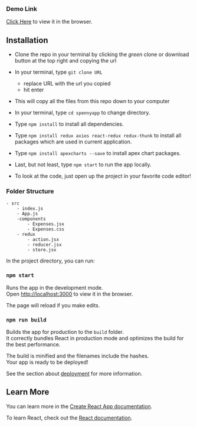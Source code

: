 ### Demo Link

[Click Here](https://unruffled-williams-8f251a.netlify.app/) to view it in the browser.

## Installation
- Clone the repo in your terminal by clicking the _green_ clone or download button at the top right and copying the url
- In your terminal, type ```git clone URL```
  - replace URL with the url you copied
  - hit enter
- This will copy all the files from this repo down to your computer
- In your terminal, type ```cd spennyapp``` to change directory.
- Type ```npm install``` to install all dependencies.
- Type ```npm install redux axios react-redux redux-thunk``` to install all packages which are used in current application.
- Type ```npm install apexcharts --save``` to install apex chart packages.
- Last, but not least, type ```npm start``` to run the app locally.

- To look at the code, just open up the project in your favorite code editor!

### Folder Structure

```
- src
    - index.js
    - App.js
    -components
        - Expenses.jsx
        - Expenses.css
    - redux
        - action.jsx
        - reducer.jsx
        - store.jsx
```

In the project directory, you can run:

### `npm start`

Runs the app in the development mode.<br />
Open [http://localhost:3000](http://localhost:3000) to view it in the browser.

The page will reload if you make edits.<br />

### `npm run build`

Builds the app for production to the `build` folder.<br />
It correctly bundles React in production mode and optimizes the build for the best performance.

The build is minified and the filenames include the hashes.<br />
Your app is ready to be deployed!

See the section about [deployment](https://facebook.github.io/create-react-app/docs/deployment) for more information.


## Learn More

You can learn more in the [Create React App documentation](https://facebook.github.io/create-react-app/docs/getting-started).

To learn React, check out the [React documentation](https://reactjs.org/).
